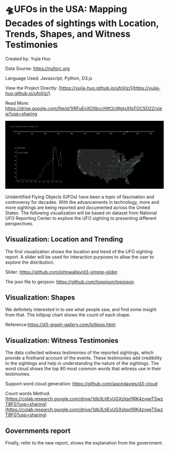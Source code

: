 # 🛸UFOs in the USA: Mapping Decades of sightings with Location, Trends, Shapes, and Witness Testimonies

Created by: Yujia Huo

Data Sourse: https://nuforc.org 

Language Used: Javascript, Python, D3.js

View the Project Directly: [https://yujia-huo.github.io/ufoViz/](https://yujia-huo.github.io/ufoViz/)

Read More: https://drive.google.com/file/d/1tRFuEnXO0bccHItf2cWgtxXfqTOCSO22/view?usp=sharing

![cover](./cover.png)

Unidentified Flying Objects (UFOs) have been a topic of fascination and controversy for decades. With the advancements in technology, more and more sightings are being reported and documented across the United States. The following visualization will be based on dataset from National UFO Reporting Center to explore the UFO sighting to presenting different perspectives.


## Visualization: Location and Trending

The first visualization shows the location and trend of the UFO sighting report. A slider will be used for interaction purposes to allow the user to explore the distribution.

Slider: https://github.com/johnwalley/d3-simple-slider.

The json file to geojson: https://github.com/topojson/topojson.


## Visualization: Shapes

We definitely interested in to see what people saw, and find some insight from that. The lollipop chart shows the count of each shape.

Reference:https://d3-graph-gallery.com/lollipop.html.

## Visualization: Witness Testimonies

The data collected witness testimonies of the reported sightings, which provide a firsthand account of the events. These testimonies add credibility to the sightings and help in understanding the nature of the sightings. The word cloud shows the top 80 most common words that witness use in their testimonies.


Support word cloud generation: https://github.com/jasondavies/d3-cloud

Count words Method: [https://colab.research.google.com/drive/1db3LtjEvUGXzlqxflRK4zveeTSwzT8FG?usp=sharing](https://colab.research.google.com/drive/1db3LtjEvUGXzlqxflRK4zveeTSwzT8FG?usp=sharing)


## Governments report

Finally, refer to the new report, shows the explanation from the government.
